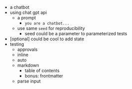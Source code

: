 - a chatbot
- using chat gpt api
  - a prompt
    - `you are a chatbot...`
  - use same `seed` for reproducibility 
    - seed could be a parameter to parameterized tests
- [optional] could be cool to add state
- testing
  - approvals
  - inline
  - auto
  - markdown
    - table of contents
    - bonus: frontmatter 
  - parse input
